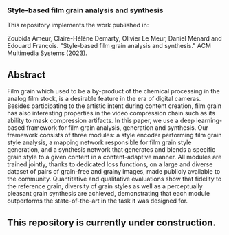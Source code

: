 ### Style-based film grain analysis and synthesis

This repository implements the work published in:

Zoubida Ameur, Claire-Hélène Demarty, Olivier Le Meur, Daniel Ménard and Edouard François. "Style-based film grain analysis and synthesis." ACM Multimedia Systems (2023).





## Abstract
Film grain which used to be a by-product of the chemical processing in the analog film stock, is a desirable feature in the era of digital
cameras. Besides participating to the artistic intent during content creation, film grain has also interesting properties in the video
compression chain such as its ability to mask compression artifacts. In this paper, we use a deep learning-based framework for film grain
analysis, generation and synthesis. Our framework consists of three modules: a style encoder performing film grain style analysis, a
mapping network responsible for film grain style generation, and a synthesis network that generates and blends a specific grain
style to a given content in a content-adaptive manner. All modules are trained jointly, thanks to dedicated loss functions, on a large
and diverse dataset of pairs of grain-free and grainy images, made publicly available to the community. Quantitative and qualitative
evaluations show that fidelity to the reference grain, diversity of grain styles as well as a perceptually pleasant grain synthesis are
achieved, demonstrating that each module outperforms the state-of-the-art in the task it was designed for.

## This repository is currently under construction.
